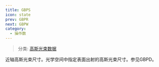 ```yaml
---
title: GBPS
icon: state
prev: GBPR
next: GBPW
category:
  - 操作数
---
```


> 分类: [高斯光束数据](/hb/operands/135/893/  "Zemax 操作数 高斯光束数据")

近轴高斯光束尺寸。光学空间中指定表面出射的高斯光束尺寸。参见GBPD。